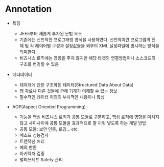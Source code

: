 # Annotation
 - 특징
	 - JEE5부터 새롭게 추가된 문법 요소
	 - 기존에는 선언적인 프로그래밍 방식을 사용하였다. 선언적이란 프로그램의 전체 및 각 레이어별 구성과 설정값들을 외부의 XML 설정파일에 명시하는 방식을 의미한다.
 	- 비즈니스 로직에는 영향을 주지 않지만 해당 타겟의 연결방법이나 소스코드의 구조를 변경할 수 있음


 - 메타데이터
	 - 데이터에 관한 구조화된 데이터(Structured Data About Data)
	 - 웹 자료나 다른 것들에 관해 기계가 이해할 수 있는 정보
	 - 필수적인 데이터 이외의 부차적인 내용이나 특성

 - AOP(Aspect Oriented Programming)
     - 기능을 핵심 비즈니스 로직과 공통 모듈로 구분하고, 핵심 로직에 영향을 미치지 않고 사이사이에 공통 모듈을 효과적으로 잘 끼워 넣도록 하는 개발 방법
 	 - 공통 모듈: 보안 인증, 로깅… etc
 	 - 메소드 성능검사
	 - 트랜잭션 처리
	 - 예외 반환
	 - 아키텍쳐 검증
	 - 멀티쓰레드 Safety 관리
